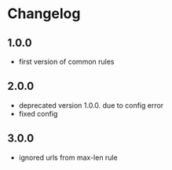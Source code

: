 # Changelog

## 1.0.0

- first version of common rules

## 2.0.0

- deprecated version 1.0.0. due to config error
- fixed config

## 3.0.0

- ignored urls from max-len rule